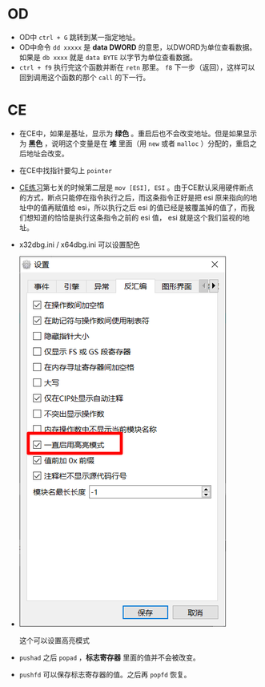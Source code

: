 # OD

+ OD中 `ctrl + G` 跳转到某一指定地址。
+ OD中命令 `dd xxxxx` 是 **data DWORD** 的意思，以DWORD为单位查看数据。如果是 `db xxxx` 就是 `data BYTE` 以字节为单位查看数据。
+ `ctrl + f9` 执行完这个函数并断在 `retn` 那里。 `f8` 下一步（返回），这样可以回到调用这个函数的那个  `call` 的下一行。

# CE

+ 在CE中，如果是基址，显示为 **绿色** 。重启后也不会改变地址。但是如果显示为 **黑色** ，说明这个变量是在 **堆** 里面（用 `new` 或者 `malloc` ）分配的，重启之后地址会改变。

+ 在CE中找指针要勾上 `pointer`

+ [CE练习](https://www.cnblogs.com/LyShark/p/10799926.html)第七关的时候第二层是 `mov [ESI], ESI` 。由于CE默认采用硬件断点的方式，断点只能停在指令执行之后，而这条指令正好是把 esi 原来指向的地址中的值再赋值给 esi，所以执行之后 esi 的值已经是被覆盖掉的值了，而我们想知道的恰恰是执行这条指令之前的 esi 值， esi 就是这个我们监视的地址。

+ x32dbg.ini / x64dbg.ini 可以设置配色

+ ![image-20200820103447643](https://raw.githubusercontent.com/smallzhong/picgo-pic-bed/master/image-20200820103447643.png)

  这个可以设置高亮模式
  
+ `pushad` 之后 `popad` ，**标志寄存器** 里面的值并不会被改变。

+ `pushfd` 可以保存标志寄存器的值。之后再 `popfd` 恢复。